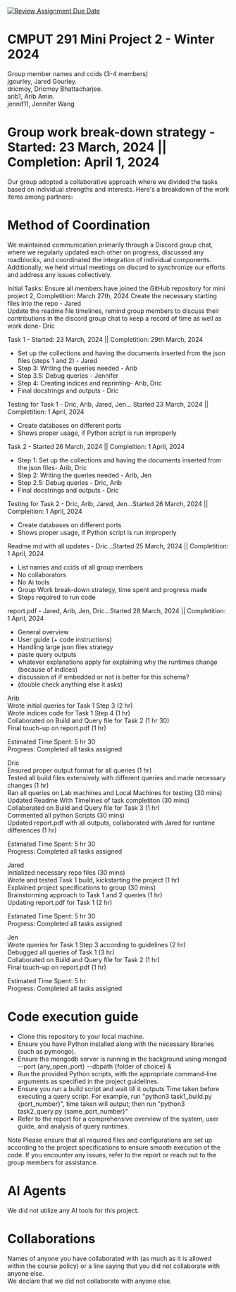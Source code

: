 [![Review Assignment Due Date](https://classroom.github.com/assets/deadline-readme-button-24ddc0f5d75046c5622901739e7c5dd533143b0c8e959d652212380cedb1ea36.svg)](https://classroom.github.com/a/Fozs_Okj)
# CMPUT 291 Mini Project 2 - Winter 2024  
Group member names and ccids (3-4 members)  
  jgourley, Jared Gourley. <br />
  dricmoy, Dricmoy Bhattacharjee.  <br />
  arib1, Arib Amin. <br />
  jennif11, Jennifer Wang <br />

# Group work break-down strategy - Started: 23 March, 2024 || Completion: April 1, 2024
Our group adopted a collaborative approach where we divided the tasks based on individual strengths and interests. Here's a breakdown of the work items among partners:

# Method of Coordination 
We maintained communication primarily through a Discord group chat, where we regularly updated each other on progress, discussed any roadblocks, and coordinated the integration of individual components. Additionally, we held virtual meetings on discord to synchronize our efforts and address any issues collectively. <br />

Initial Tasks:
Ensure all members have joined the GitHub repository for mini project 2, Completition: March 27th, 2024
Create the necessary starting files into the repo - Jared <br />
Update the readme file timelines, remind group members to discuss their contributions in the discord group chat to keep a record of time as well as work done- Dric <br />

Task 1 - Started: 23 March, 2024 || Completition: 29th March, 2024<br />
- Set up the collections and having the documents inserted from the json files (steps 1 and 2) - Jared <br />
- Step 3: Writing the queries needed - Arib <br />
- Step 3.5: Debug queries - Jennifer <br />
- Step 4: Creating indices and reprinting- Arib, Dric <br />
- Final docstrings and outputs - Dric <br /> 

Testing for Task 1 - Dric, Arib, Jared, Jen... Started 23 March, 2024 || Completition: 1 April, 2024<br />
- Create databases on different ports <br />
- Shows proper usage, if Python script is run improperly <br />

Task 2 - Started 26 March, 2024 || Compleition: 1 April, 2024 <br />
- Step 1: Set up the collections and having the documents inserted from the json files- Arib, Dric <br />
- Step 2: Writing the queries needed - Arib, Jen <br />
- Step 2.5: Debug queries - Dric, Arib <br />
- Final docstrings and outputs - Dric <br /> 

Testing for Task 2 - Dric, Arib, Jared, Jen...Started 26 March, 2024 || Compleition: 1 April, 2024 <br />
- Create databases on different ports <br />
- Shows proper usage, if Python script is run improperly <br />

Readme.md with all updates - Dric...Started 25 March, 2024 || Completition: 1 April, 2024<br />
- List names and ccids of all group members
- No collaborators
- No Ai tools
- Group Work break-down strategy, time spent and progress made
- Steps required to run code

report.pdf - Jared, Arib, Jen, Dric...Started 28 March, 2024 || Completition: 1 April, 2024<br />
- General overview 
- User guide (+ code instructions) 
- Handling large json files strategy
- paste query outputs 
- whatever explanations apply for explaining why the runtimes change (because of indices)
- discussion of if embedded or not is better for this schema?
- (double check anything else it asks)

Arib <br />
Wrote initial queries for Task 1 Step 3 (2 hr)<br />
Wrote indices code for Task 1 Step 4 (1 hr) <br />
Collaborated on Build and Query file for Task 2 (1 hr 30)<br />
Final touch-up on report.pdf (1 hr) <br />

Estimated Time Spent: 5 hr 30 <br />
Progress: Completed all tasks assigned

Dric <br />
Ensured proper output format for all queries (1 hr)<br />
Tested all build files extensively with different queries and made necessary changes (1 hr)<br />
Ran all queries on Lab machines and Local Machines for testing (30 mins)<br />
Updated Readme With Timelines of task completiton (30 mins) <br />
Collaborated on Build and Query file for Task 3 (1 hr)<br />
Commented all python Scripts (30 mins)<br />
Updated report.pdf with all outputs, collaborated with Jared for runtime differences (1 hr)<br />

Estimated Time Spent: 5 hr 30<br />
Progress: Completed all tasks assigned

Jared <br />
Initialized necessary repo files (30 mins)<br />
Wrote and tested Task 1 build, kickstarting the project (1 hr) <br />
Explained project specifications to group (30 mins)<br />
Brainstorming approach to Task 1 and 2 queries (1 hr)<br />
Updating report.pdf for Task 1 (2 hr)<br />

Estimated Time Spent: 5 hr 30 <br />
Progress: Completed all tasks assigned <br />

Jen <br />
Wrote queries for Task 1 Step 3 according to guidelines (2 hr)<br />
Debugged all queries of Task 1 (3 hr) <br />
Collaborated on Build and Query file for Task 2 (1 hr) <br />
Final touch-up on report.pdf (1 hr)<br />

Estimated Time Spent: 5 hr <br />
Progress: Completed all tasks assigned  <br />

# Code execution guide
- Clone this repository to your local machine. 
- Ensure you have Python installed along with the necessary libraries (such as pymongo). 
- Ensure the mongodb server is running in the background using mongod --port {any_open_port} --dbpath {folder of choice} & 
- Run the provided Python scripts, with the appropriate command-line arguments as specified in the project guidelines. 
- Ensure you run a build script and wait till it outputs Time taken before executing a query script. For example, run "python3 task1_build.py {port_number}", time taken will output; then run "python3 task2_query.py {same_port_number}" 
- Refer to the report for a comprehensive overview of the system, user guide, and analysis of query runtimes. 

Note
Please ensure that all required files and configurations are set up according to the project specifications to ensure smooth execution of the code. If you encounter any issues, refer to the report or reach out to the group members for assistance. <br />

# AI Agents
We did not utilize any AI tools for this project.

# Collaborations
Names of anyone you have collaborated with (as much as it is allowed within the course policy) or a line saying that you did not collaborate with anyone else.  
We declare that we did not collaborate with anyone else.
